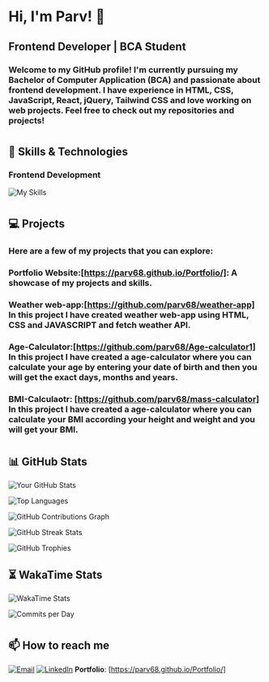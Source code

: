 # Hi, I'm Parv! 👋

## Frontend Developer | BCA Student

### Welcome to my GitHub profile! I'm currently pursuing my Bachelor of Computer Application (BCA) and passionate about frontend development. I have experience in HTML, CSS, JavaScript, React, jQuery, Tailwind CSS and love working on web projects. Feel free to check out my repositories and projects!
#

## 🚀 Skills & Technologies

### Frontend Development
![My Skills](https://skillicons.dev/icons?i=html,css,js,react,jquery,tailwindcss,bootstrap,github,git,node,express)
#

## 💻 Projects

### Here are a few of my projects that you can explore:

### Portfolio Website:[https://parv68.github.io/Portfolio/]: A showcase of my projects and skills.

### Weather web-app:[https://github.com/parv68/weather-app] In this project I have created weather web-app using HTML, CSS and JAVASCRIPT and fetch weather API.

### Age-Calculator:[https://github.com/parv68/Age-calculator1] In this project I have created a age-calculator where you can calculate your age by entering your date of birth and then you will get the exact days, months and years.

### BMI-Calculaotr: [https://github.com/parv68/mass-calculator] In this project I have created a age-calculator where you can calculate your BMI according your height and weight and you will get your BMI.

#
## 📊 GitHub Stats

![Your GitHub Stats](https://github-readme-stats.vercel.app/api?username=parv68&show_icons=true&theme=tokyonight)

![Top Languages](https://github-readme-stats.vercel.app/api/top-langs/?username=parv68&layout=compact&theme=tokyonight)

![GitHub Contributions Graph](https://github-readme-activity-graph.vercel.app/graph?username=parv68&theme=react-dark&hide_border=true&area=true)

![GitHub Streak Stats](https://streak-stats.demolab.com?user=parv68&theme=radical&hide_border=true)

![GitHub Trophies](https://github-profile-trophy.vercel.app/?username=parv68&theme=algolia)

## ⏳ WakaTime Stats

![WakaTime Stats](https://github-readme-stats.vercel.app/api/wakatime?username=parv68&theme=radical)


![Commits per Day](https://github-profile-summary-cards.vercel.app/api/cards/productive-time?username=parv68&theme=radical)



#
## 📫 How to reach me
[![Email](https://img.shields.io/badge/-Email-D14836?style=flat&logo=Gmail&logoColor=white)](parvruhil68@gmail.com)
[![LinkedIn](https://img.shields.io/badge/-LinkedIn-blue?style=flat&logo=Linkedin&logoColor=white)](https://www.linkedin.com/in/parv-429659290/)
**Portfolio**: [https://parv68.github.io/Portfolio/]
